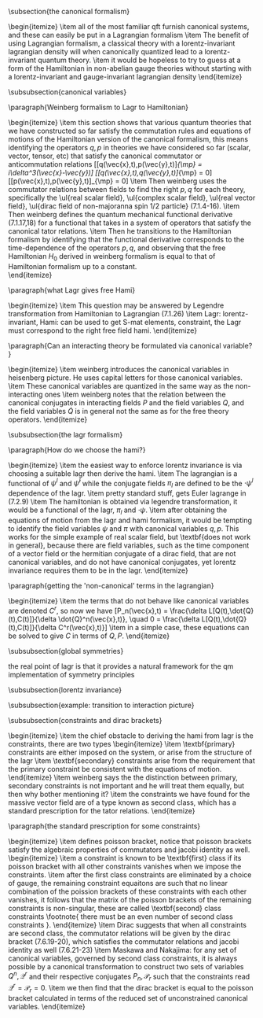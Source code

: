 \subsection{the canonical formalism}

\begin{itemize}
    \item all of the most familiar qft furnish canonical systems, and these can easily be put in a Lagrangian formalism
    \item The benefit of using Lagrangian formalism, a classical theory with a lorentz-invariant lagrangian density will when canonically quantized lead to a lorentz-invariant quantum theory.
    \item it would be hopeless to try to guess at a form of the Hamiltonian in non-abelian gauge theories without starting with a lorentz-invariant and gauge-invariant lagrangian density
\end{itemize}

\subsubsection{canonical variables}

\paragraph{Weinberg formalism to Lagr to Hamiltonian}

\begin{itemize}
    \item this section shows that various quantum theories that we have constructed so far satisfy the commutation rules and equations of motions of the Hamiltonian version of the canonical formalism, this means identifying the operators $q,p$ in theories we have considered so far (scalar, vector, tensor, etc) that satisfy the canonical commutator or anticommutation relations
    \[[q(\vec{x},t),p(\vec{y},t)]_{\mp} = i\delta^3(\vec{x}-\vec{y})\]
    \[[q(\vec{x},t),q(\vec{y},t)]_{\mp} = 0\]
    \[[p(\vec{x},t),p(\vec{y},t)]_{\mp} = 0\]
    \item Then weinberg uses the commutator relations between fields to find the right $p,q$ for each theory, specifically the \ul{real scalar field}, \ul{complex scalar field}, \ul{real vector field}, \ul{dirac field of non-majoranna spin 1/2 particle} (7.1.4-16). 
    \item Then weinberg defines the quantum mechanical functional derivative (7.1.17,18) for a functional that takes in a system of operators that satisfy the canonical tator relations. 
    \item Then he transitions to the Hamiltonian formalism by identifying that the functional derivative corresponds to the time-dependence of the operators $p,q$, and observing that the free Hamiltonian $H_0$ derived in weinberg formalism is equal to that of Hamiltonian formalism up to a constant.  
\end{itemize}

\paragraph{what Lagr gives free Hami}

\begin{itemize}
    \item This question may be answered by Legendre transformation from Hamiltonian to Lagrangian (7.1.26)
    \item Lagr: lorentz-invariant, Hami: can be used to get S-mat elements, constraint, the Lagr must correspond to the right free field hami.
\end{itemize}


\paragraph{Can an interacting theory be formulated via canonical variable? }

\begin{itemize}
    \item weinberg introduces the canonical variables in heisenberg picture. He uses capital letters for those canonical variables.
    \item These canonical variables are quantized in the same way as the non-interacting ones
    \item weinberg notes that the relation between the canonical conjugates in interacting fields $P$ and the field variables $Q$, and the field variables $\dot{Q}$ is in general not the same as for the free theory operators. 
\end{itemize}

\subsubsection{the lagr formalism}

\paragraph{How do we choose the hami?}

\begin{itemize}
    \item the easiest way to enforce lorentz invariance is via choosing a suitable lagr then derive the hami. 
    \item The lagrangian is a functional of $\psi^l$ and $\dot{\psi}^l$ while the conjugate fields $\pi_l$ are defined to be the $\cdot{\psi}^l$ dependence of the lagr.
    \item pretty standard stuff, gets Euler lagrange in (7.2.9)
    \item The hamiltonian is obtained via legendre transformation, it would be a functional of the lagr, $\pi_l$ and $\cdot{\psi}$.
    \item after obtaining the equations of motion from the lagr and hami formalism, it would be tempting to identify the field variables $\psi$ and $\pi$ with canonical variables $q,p$. This works for the simple example of real scalar field, but \textbf{does not work in general}, because there are field variables, such as the time component of a vector field or the hermitian conjugate of a dirac field, that are not canonical variables, and do not have canonical conjugates, yet lorentz invariance requires them to be in the lagr.
\end{itemize}

\paragraph{getting the 'non-canonical' terms in the lagrangian}

\begin{itemize}
    \item the terms that do not behave like canonical variables are denoted $C^r$, so now we have 
    \[P_n(\vec{x},t) = \frac{\delta L[Q(t),\dot{Q}(t),C(t)]}{\delta \dot{Q}^n(\vec{x},t)}, \quad
    0 = \frac{\delta L[Q(t),\dot{Q}(t),C(t)]}{\delta C^r(\vec{x},t)}\]
    \item in a simple case, these equations can be solved to give $C$ in terms of $Q,P$. 
\end{itemize}

\subsubsection{global symmetries}

the real point of lagr is that it provides a natural framework for the qm implementation of symmetry principles


\subsubsection{lorentz invariance}

\subsubsection{example: transition to interaction picture}

\subsubsection{constraints and dirac brackets}

\begin{itemize}
    \item the chief obstacle to deriving the hami from lagr is the constraints, there are two types
    \begin{itemize}
        \item \textbf{primary} constraints are either imposed on the system, or arise from the structure of the lagr
        \item \textbf{secondary} constraints arise from the requirement that the primary constraint be consistent with the equations of motion. 
    \end{itemize}
    \item weinberg says the the distinction between primary, secondary constraints is not important and he will treat them equally, but then why bother mentioning it?
    \item the constraints we have found for the massive vector field are of a type known as second class, which has a standard prescription for the tator relations.
\end{itemize}

\paragraph{the standard prescription for some constraints}

\begin{itemize}
    \item defines poisson bracket, notice that poisson brackets satisfy the algebraic properties of commutators and jacobi identity as well.
    \begin{itemize}
        \item a constraint is known to be \textbf{first} class if its poisson bracket with all other constraints vanishes when we impose the constraints.
        \item after the first class constraints are eliminated by a choice of gauge, the remaining constraint equaitons are such that no linear combination of the poission brackets of these constraints with each other vanishes, it follows that the matrix of the poisson brackets of the remaining constraints is non-singular, these are called \textbf{second} class constraints 
        \footnote{
        there must be an even number of second class constraints
        }. 
    \end{itemize}
    \item Dirac suggests that when all constraints are second class, the commutator relations will be given by the dirac bracket (7.6.19-20), which satisfies the commutator relations and jacobi identity as well (7.6.21-23)
    \item Maskawa and Nakajima: for any set of canonical variables, governed by second class constraints, it is always possible by a canonical transformation to construct two sets of variables $Q^n, \mathscr{Q}^r$ and their respective conjugates $P_n, \mathscr{P}_r$ such that the constraints read $\mathscr{Q}^r = \mathscr{P}_r = 0$.
    \item we then find that the dirac bracket is equal to the poisson bracket calculated in terms of the reduced set of unconstrained canonical variables. 
\end{itemize}